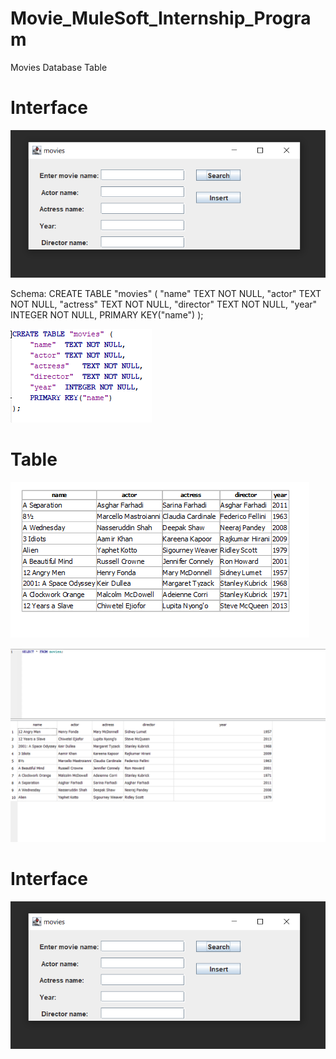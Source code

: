# Movie_MuleSoft_Internship_Program
Movies Database Table

 # Interface
  ![Interface](https://github.com/mhmdrameez/movie_temp_table/blob/a3b89031c40ead444738051bba86b812c47be959/Model.PNG)


Schema:
  CREATE TABLE "movies" (
	  "name"	TEXT NOT NULL,
	  "actor"	TEXT NOT NULL,
	  "actress"	TEXT NOT NULL,
	  "director"	TEXT NOT NULL,
	  "year"	INTEGER NOT NULL,
	PRIMARY KEY("name")
  );
  
![Schema](https://github.com/mhmdrameez/movie_temp_table/blob/45f29a3bf4ea707a8be3499653ce8a6374c8b27a/schema.PNG)
  
  # Table
 ![Table](https://github.com/mhmdrameez/movie_temp_table/blob/78bb7f2ee8d66a92b4307182d4c524a6306cd197/Table.PNG)



 ![Table](https://github.com/mhmdrameez/movie_temp_table/blob/ce8841e4d7158874edbc74b94843212a7317e455/selecttable..PNG)
 
 # Interface
  ![Interface](https://github.com/mhmdrameez/movie_temp_table/blob/a3b89031c40ead444738051bba86b812c47be959/Model.PNG)
 
 
